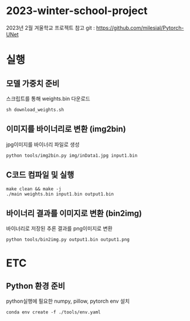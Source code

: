 # 2023-winter-school-project
2023년 2월 겨울학교 프로젝트
참고 git : https://github.com/milesial/Pytorch-UNet

# 실행
## 모델 가중치 준비
스크립트를 통해 weights.bin 다운로드
```
sh download_weights.sh
```

## 이미지를 바이너리로 변환 (img2bin)
jpg이미지를 바이너리 파일로 생성
```
python tools/img2bin.py img/inData1.jpg input1.bin
```
## C코드 컴파일 및 실행
```
make clean && make -j
./main weights.bin input1.bin output1.bin
```

## 바이너리 결과를 이미지로 변환 (bin2img)
바이너리로 저장된 추론 결과를 png이미지로 변환
```
python tools/bin2img.py output1.bin output1.png
```

# ETC
## Python 환경 준비
python실행에 필요한 numpy, pillow, pytorch env 설치
```
conda env create -f ./tools/env.yaml
```
